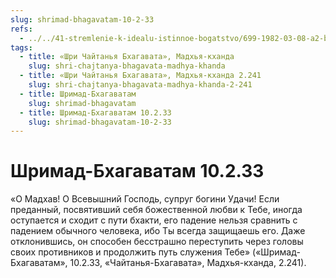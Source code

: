 ```yaml
---
slug: shrimad-bhagavatam-10-2-33
refs:
  - ../../41-stremlenie-k-idealu-istinnoe-bogatstvo/699-1982-03-08-a2-b1-b7-budushhee-togo-kto-obrel-svyaz-s-gospodom-luchezarno.md
tags:
  - title: «Шри Чайтанья Бхагавата», Мадхья-кханда
    slug: shri-chajtanya-bhagavata-madhya-khanda
  - title: «Шри Чайтанья Бхагавата», Мадхья-кханда 2.241
    slug: shri-chajtanya-bhagavata-madhya-khanda-2-241
  - title: Шримад-Бхагаватам
    slug: shrimad-bhagavatam
  - title: Шримад-Бхагаватам 10.2.33
    slug: shrimad-bhagavatam-10-2-33
---
```


# Шримад-Бхагаватам 10.2.33

«О Мадхав! О Всевышний Господь, супруг богини Удачи! Если преданный, посвятивший себя божественной любви к Тебе, иногда оступается и сходит с пути бхакти, его падение нельзя сравнить с падением обычного человека, ибо Ты всегда защищаешь его. Даже отклонившись, он способен бесстрашно переступить через головы своих противников и продолжить путь служения Тебе» («Шримад-Бхагаватам», 10.2.33, «Чайтанья-Бхагавата», Мадхья-кханда, 2.241).
